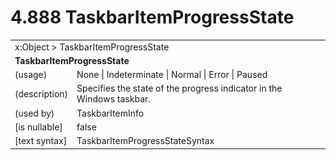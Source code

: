<html dir="LTR" xmlns:mshelp="http://msdn.microsoft.com/mshelp" xmlns:ddue="http://ddue.schemas.microsoft.com/authoring/2003/5" xmlns:xlink="http://www.w3.org/1999/xlink" xmlns:tool="http://www.microsoft.com/tooltip">

<body>
 <input type="hidden" id="userDataCache" class="userDataStyle">
 <input type="hidden" id="hiddenScrollOffset">
 <img id="dropDownImage" style="display:none; height:0; width:0;" src="../local/drpdown.gif">
 <img id="dropDownHoverImage" style="display:none; height:0; width:0;" src="../local/drpdown_orange.gif">
 <img id="collapseImage" style="display:none; height:0; width:0;" src="../local/collapse.gif">
 <img id="expandImage" style="display:none; height:0; width:0;" src="../local/exp.gif">
 <img id="collapseAllImage" style="display:none; height:0; width:0;" src="../local/collall.gif">
 <img id="expandAllImage" style="display:none; height:0; width:0;" src="../local/expall.gif">
 <img id="copyImage" style="display:none; height:0; width:0;" src="../local/copycode.gif">
 <img id="copyHoverImage" style="display:none; height:0; width:0;" src="../local/copycodeHighlight.gif">
 <div id="header"><h1 class="heading">4.888 TaskbarItemProgressState</h1></div>

 <div id="mainSection">
 <div id="mainBody">
 <div id="allHistory" class="saveHistory" onsave="saveAll()" onload="loadAll()"></div>
 <p xmlns:wsd="http://wsdev.schemas.microsoft.com/authoring/2008/2" xmlns:msxsl="urn:schemas-microsoft-com:xslt" xmlns:script="urn:script" xmlns:build="urn:build">
 </p>
 <div id="sectionSection0" class="section" name="collapseableSection">
 <content xmlns="http://ddue.schemas.microsoft.com/authoring/2003/5" xmlns:wsd="http://wsdev.schemas.microsoft.com/authoring/2008/2" xmlns:msxsl="urn:schemas-microsoft-com:xslt" xmlns:script="urn:script" xmlns:build="urn:build">
 </content>
 </div>
 <div id="sectionSection1" class="section" name="collapseableSection">
 <content xmlns="http://ddue.schemas.microsoft.com/authoring/2003/5" xmlns:wsd="http://wsdev.schemas.microsoft.com/authoring/2008/2" xmlns:msxsl="urn:schemas-microsoft-com:xslt" xmlns:script="urn:script" xmlns:build="urn:build">
 <table class="ProtocolAuthoredTable" xmlns="">
 <tr><td colspan="2">
<mshelp:link keywords="86913f34-aa06-4c94-9f09-83936a822fd8" tabindex="0">x:Object</mshelp:link> &gt; <mshelp:link keywords="f2de3fcb-960e-43ac-aae2-9556d4bea16c" tabindex="0">TaskbarItemProgressState</mshelp:link> </td>
 </tr>
 <tr><td colspan="2">
 <b>
TaskbarItemProgressState </b>
 </td>
 </tr>
 <tr><td><div class="indent0">(usage)</div></td>
 <td><mshelp:link keywords="dd54665d-a5f4-4ba6-a068-4210f0992a33" tabindex="0">None</mshelp:link> | <mshelp:link keywords="dd54665d-a5f4-4ba6-a068-4210f0992a33" tabindex="0">Indeterminate</mshelp:link> | <mshelp:link keywords="dd54665d-a5f4-4ba6-a068-4210f0992a33" tabindex="0">Normal</mshelp:link> | <mshelp:link keywords="dd54665d-a5f4-4ba6-a068-4210f0992a33" tabindex="0">Error</mshelp:link> | <mshelp:link keywords="dd54665d-a5f4-4ba6-a068-4210f0992a33" tabindex="0">Paused</mshelp:link> </td>
 </tr>
 <tr><td><div class="indent0">(description)</div></td>
 <td>Specifies the state of the progress indicator in the Windows taskbar. </td>
 </tr>
 <tr><td><div class="indent0">(used by)</div></td>
 <td><mshelp:link keywords="555f4217-121f-4edb-bd4e-5378dd646748" tabindex="0">TaskbarItemInfo</mshelp:link> </td>
 </tr>
 <tr><td><div class="indent0">[is nullable]</div></td>
 <td>false </td>
 </tr>
 <tr><td><div class="indent0">[text syntax]</div></td>
 <td><mshelp:link keywords="dd54665d-a5f4-4ba6-a068-4210f0992a33" tabindex="0">TaskbarItemProgressStateSyntax</mshelp:link> </td>
 </tr>
</table>
 </content>
 </div>
 <!--[if gte IE 5]>
 <tool:tip element="languageFilterToolTip" avoidmouse="false"/>
 <![endif]-->
 </div>
 <a name="feedback"></a><span></span>
 </div>
</body></html>
